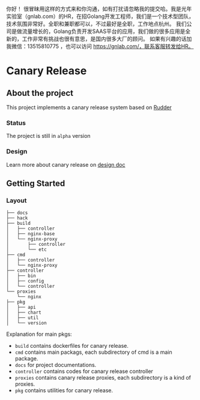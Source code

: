 你好！
很冒昧用这样的方式来和你沟通，如有打扰请忽略我的提交哈。我是光年实验室（gnlab.com）的HR，在招Golang开发工程师，我们是一个技术型团队，技术氛围非常好。全职和兼职都可以，不过最好是全职，工作地点杭州。
我们公司是做流量增长的，Golang负责开发SAAS平台的应用，我们做的很多应用是全新的，工作非常有挑战也很有意思，是国内很多大厂的顾问。
如果有兴趣的话加我微信：13515810775  ，也可以访问 https://gnlab.com/，联系客服转发给HR。
# Canary Release

## About the project

This project implements a canary release system based on [Rudder](https://github.com/caicloud/rudder)

### Status

The project is still in `alpha` version

### Design

Learn more about canary release on [design doc](docs/design.md)

## Getting Started

### Layout

```
├── docs
├── hack
├── build
│   ├── controller
│   ├── nginx-base
│   └── nginx-proxy
│       ├── controller
│       └── etc
├── cmd
│   ├── controller
│   └── nginx-proxy
├── controller
│   ├── bin
│   ├── config
│   └── controller
└── proxies
    └── nginx
├── pkg
│   ├── api
│   ├── chart
│   ├── util
│   └── version
```

Explanation for main pkgs:
- `build` contains dockerfiles for canary release.
- `cmd` contains main packags, each subdirectory of cmd is a main package.
- `docs` for project documentations.
- `controller` contains codes for canary release controller 
- `proxies` contains canary release proxies, each subdirectory is a kind of proxies.
- `pkg` contains utilities for canary release.
